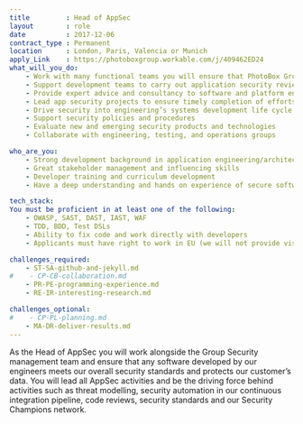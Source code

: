 ```yaml
---
title         : Head of AppSec
layout        : role
date          : 2017-12-06
contract_type : Permanent
location      : London, Paris, Valencia or Munich
apply_Link    : https://photoboxgroup.workable.com/j/409462ED24
what_will_you_do:
    - Work with many functional teams you will ensure that PhotoBox Group’s applications stay at the highest security level
    - Support development teams to carry out application security reviews
    - Provide expert advice and consultancy to software and platform engineering on risk assessment, threat modelling and fixing vulnerabilities
    - Lead app security projects to ensure timely completion of efforts
    - Drive security into engineering’s systems development life cycle to ensure that security is built in and considered
    - Support security policies and procedures
    - Evaluate new and emerging security products and technologies
    - Collaborate with engineering, testing, and operations groups

who_are_you:
    - Strong development background in application engineering/architecture
    - Great stakeholder management and influencing skills
    - Developer training and curriculum development
    - Have a deep understanding and hands on experience of secure software development practices including threat modelling, secure design principles, secure coding, code analysis, security testing and AppSec automation etc.

tech_stack:
You must be proficient in at least one of the following:
    - OWASP, SAST, DAST, IAST, WAF
    - TDD, BDD, Test DSLs
    - Ability to fix code and work directly with developers
    - Applicants must have right to work in EU (we will not provide visa sponsorship)

challenges_required:
    - ST-SA-github-and-jekyll.md
#    - CP-CB-collaboration.md
    - PR-PE-programming-experience.md
    - RE-IR-interesting-research.md

challenges_optional:
#    - CP-PL-planning.md
    - MA-DR-deliver-results.md
---
```

As the Head of AppSec you will work alongside the Group Security management team and ensure that any software developed by our engineers meets our overall security standards and protects our customer’s data. You will lead all AppSec activities and be the driving force behind activities such as threat modelling, security automation in our continuous integration pipeline, code reviews, security standards and our Security Champions network.
